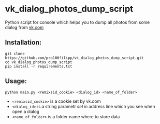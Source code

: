 vk_dialog_photos_dump_script
============================

Python script for console which helps you to dump all photos from some dialog from [vk.com](https://vk.com)

## Installation:

`git clone https://github.com/pro100filipp/vk_dialog_photos_dump_script.git`  
`cd vk_dialog_photos_dump_script`  
`pip install -r requirements.txt`

## Usage:

`python main.py <remixsid_cookie> <dialog_id> <name_of_folder>`

 + `<remixsid_cookie>` is a cookie set by vk.com
 + `<dialog_id>` is a string parametr _sel_ in address line which you see when open a dialog
 + `<name_of_folder>` is a folder name where to store data
